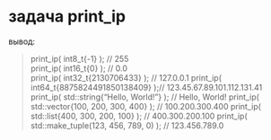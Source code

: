 
# задача print_ip
вывод:
> print_ip( int8_t{-1} ); // 255 <br />
print_ip( int16_t{0} ); // 0.0 <br />
print_ip( int32_t{2130706433} ); // 127.0.0.1
print_ip( int64_t{8875824491850138409} );// 123.45.67.89.101.112.131.41
print_ip( std::string{“Hello, World!”} ); // Hello, World!
print_ip( std::vector<int>{100, 200, 300, 400} ); // 100.200.300.400
print_ip( std::list<shot>{400, 300, 200, 100} ); // 400.300.200.100
print_ip( std::make_tuple(123, 456, 789, 0) ); // 123.456.789.0

